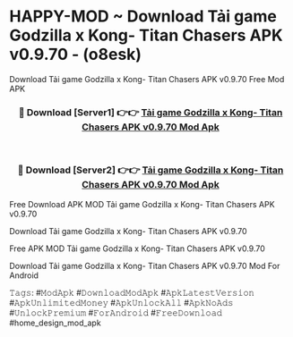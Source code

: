# HAPPY-MOD ~ Download Tải game Godzilla x Kong- Titan Chasers APK v0.9.70 - (o8esk)
Download Tải game Godzilla x Kong- Titan Chasers APK v0.9.70 Free Mod APK

<div align="center">
<h3>🔴 Download [Server1] 👉👉 <a href="https://apk-comot.site?title=Tải_game_Godzilla_x_Kong-_Titan_Chasers_APK_v0.9.70">Tải game Godzilla x Kong- Titan Chasers APK v0.9.70 Mod Apk</a></h3><br>

<h3>🔴 Download [Server2] 👉👉 <a href="https://apk-comot.site?title=Tải_game_Godzilla_x_Kong-_Titan_Chasers_APK_v0.9.70">Tải game Godzilla x Kong- Titan Chasers APK v0.9.70 Mod Apk</a></h3>
</div>


Free Download APK MOD Tải game Godzilla x Kong- Titan Chasers APK v0.9.70

Download Tải game Godzilla x Kong- Titan Chasers APK v0.9.70 

Free APK MOD Tải game Godzilla x Kong- Titan Chasers APK v0.9.70 

Download Tải game Godzilla x Kong- Titan Chasers APK v0.9.70 Mod For Android

𝚃𝚊𝚐𝚜: #𝙼𝚘𝚍𝙰𝚙𝚔 #𝙳𝚘𝚠𝚗𝚕𝚘𝚊𝚍𝙼𝚘𝚍𝙰𝚙𝚔 #𝙰𝚙𝚔𝙻𝚊𝚝𝚎𝚜𝚝𝚅𝚎𝚛𝚜𝚒𝚘𝚗 #𝙰𝚙𝚔𝚄𝚗𝚕𝚒𝚖𝚒𝚝𝚎𝚍𝙼𝚘𝚗𝚎𝚢 #𝙰𝚙𝚔𝚄𝚗𝚕𝚘𝚌𝚔𝙰𝚕𝚕 #𝙰𝚙𝚔𝙽𝚘𝙰𝚍𝚜 #𝚄𝚗𝚕𝚘𝚌𝚔𝙿𝚛𝚎𝚖𝚒𝚞𝚖 #𝙵𝚘𝚛𝙰𝚗𝚍𝚛𝚘𝚒𝚍 #𝙵𝚛𝚎𝚎𝙳𝚘𝚠𝚗𝚕𝚘𝚊𝚍 #home_design_mod_apk